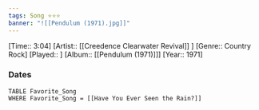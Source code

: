 ```yaml
---
tags: Song ⭐⭐⭐ 
banner: "![[Pendulum (1971).jpg]]"
---
```

[Time:: 3:04]
[Artist:: [[Creedence Clearwater Revival]] ]
[Genre:: Country Rock]
[Played:: ]
[Album:: [[Pendulum (1971)]]]
[Year:: 1971]
### Dates
````dataview
TABLE Favorite_Song
WHERE Favorite_Song = [[Have You Ever Seen the Rain?]]
````
